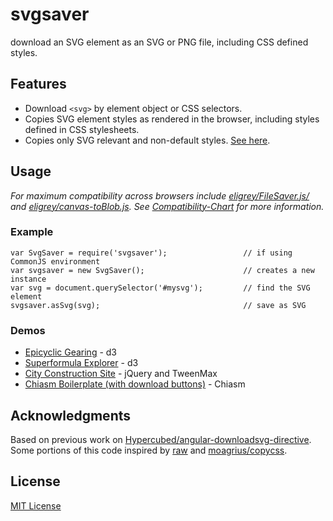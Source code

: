 svgsaver
===

download an SVG element as an SVG or PNG file, including CSS defined styles.

## Features
- Download `<svg>` by element object or CSS selectors.
- Copies SVG element styles as rendered in the browser, including styles defined in CSS stylesheets.
- Copies only SVG relevant and non-default styles.  [See here](http://www.w3.org/TR/SVG/propidx.html).

## Usage

*For maximum compatibility across browsers include [eligrey/FileSaver.js/](https://github.com/eligrey/FileSaver.js) and [eligrey/canvas-toBlob.js](https://github.com/eligrey/canvas-toBlob.js). See [Compatibility-Chart](https://github.com/Hypercubed/svgsaver/wiki/Compatibility-Chart) for more information.*

### Example

```
var SvgSaver = require('svgsaver');                 // if using CommonJS environment
var svgsaver = new SvgSaver();                      // creates a new instance
var svg = document.querySelector('#mysvg');         // find the SVG element
svgsaver.asSvg(svg);                                // save as SVG
```

### Demos

- [Epicyclic Gearing](http://bl.ocks.org/Hypercubed/db9e99d761f90d87cf43) - d3
- [Superformula Explorer](http://bl.ocks.org/Hypercubed/58fff7215e53d6565f32) - d3
- [City Construction Site](http://codepen.io/Hypercubed/pen/OyWadQ) - jQuery and TweenMax
- [Chiasm Boilerplate (with download buttons)](http://bl.ocks.org/Hypercubed/b01a767b41b0e679aade) - Chiasm

## Acknowledgments
Based on previous work on [Hypercubed/angular-downloadsvg-directive](https://github.com/Hypercubed/angular-downloadsvg-directive).  Some portions of this code inspired by [raw](https://github.com/densitydesign/raw/blob/master/js/directives.js) and [moagrius/copycss](https://github.com/moagrius/copycss).

## License
[MIT License](http://en.wikipedia.org/wiki/MIT_License)
